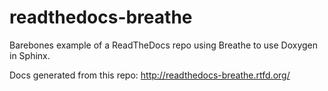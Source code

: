 readthedocs-breathe
===================

Barebones example of a ReadTheDocs repo using Breathe to use Doxygen in Sphinx.

Docs generated from this repo: http://readthedocs-breathe.rtfd.org/
